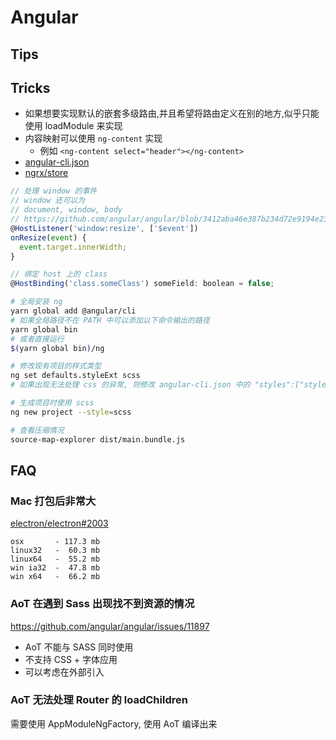 # Angular

## Tips

## Tricks

* 如果想要实现默认的嵌套多级路由,并且希望将路由定义在别的地方,似乎只能使用 loadModule 来实现
* 内容映射可以使用 `ng-content` 实现
  * 例如 `<ng-content select="header"></ng-content>`
* [angular-cli.json](https://github.com/angular/angular-cli/wiki/angular-cli)
* [ngrx/store](https://github.com/ngrx/store)

```js
// 处理 window 的事件
// window 还可以为
// document, window, body
// https://github.com/angular/angular/blob/3412aba46e387b234d72e9194e2308f1d71a62df/modules/angular2/src/platform/server/parse5_adapter.ts#L533
@HostListener('window:resize', ['$event'])
onResize(event) {
  event.target.innerWidth;
}

// 绑定 host 上的 class
@HostBinding('class.someClass') someField: boolean = false;
```

```bash
# 全局安装 ng
yarn global add @angular/cli
# 如果全局路径不在 PATH 中可以添加以下命令输出的路径
yarn global bin
# 或者直接运行
$(yarn global bin)/ng

# 修改现有项目的样式类型
ng set defaults.styleExt scss
# 如果出现无法处理 css 的异常, 则修改 angular-cli.json 中的 "styles":["styles.css"] 为 "styles":["styles.scss"]

# 生成项目时使用 scss
ng new project --style=scss

# 查看压缩情况
source-map-explorer dist/main.bundle.js

```

## FAQ

### Mac 打包后非常大
[electron/electron#2003](https://github.com/electron/electron/issues/2003)

```
osx       - 117.3 mb
linux32   -  60.3 mb
linux64   -  55.2 mb
win ia32  -  47.8 mb
win x64   -  66.2 mb
```

### AoT 在遇到 Sass 出现找不到资源的情况
https://github.com/angular/angular/issues/11897

* AoT 不能与 SASS 同时使用
* 不支持 CSS + 字体应用
* 可以考虑在外部引入

### AoT 无法处理 Router 的 loadChildren

需要使用 AppModuleNgFactory, 使用 AoT 编译出来
